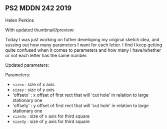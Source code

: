 ## PS2 MDDN 242 2019

Helen Perkins

With updated thumbnaiil/preview:

Today I was just working on futher developing my original sketch idea, and sussing out how many parameters I want for each letter. I find I keep getting quite confused when it comes to parameters and how many I have/whether or not each letter has the same number.

Updated parameters:

Parameters:
  * `sizex` : size of x axis
  * `sizey` : size of y axis
  * 'offsetx' : x offset of first rect that will 'cut hole' in relation to large stationary one
  * 'offsety' : y offset of first rect that will 'cut hole' in relation to large stationary one
  * `size3x` : size of x axis for third square
  * `size3y` : size of y axis for third square

